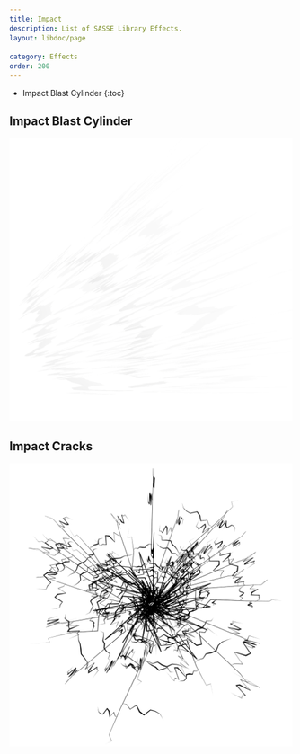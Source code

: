 ```yaml
---
title: Impact
description: List of SASSE Library Effects.
layout: libdoc/page

category: Effects
order: 200
---
```

- Impact Blast Cylinder
{:toc}

## Impact Blast Cylinder
![Impact Blast Cylinder](/assets/Effects/Impact/Impact_Blast_Cylinder_Preview.png)

## Impact Cracks
![Impact Cracks](/assets/Effects/Impact/Impact_Cracks_Preview.png)
